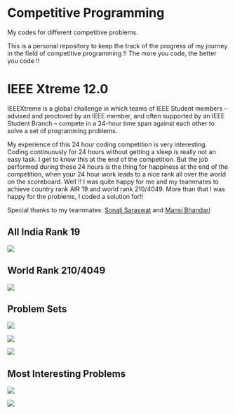 # Competitive Programming

My codes for different competitive problems. 

This is a personal repository to keep the track of the progress of my journey in the field of competitive programming !!
The more you code, the better you code !!

# IEEE Xtreme 12.0

IEEEXtreme is a global challenge in which teams of IEEE Student members – advised and proctored by an IEEE member, and often supported by an IEEE Student Branch – compete in a 24-hour time span against each other to solve a set of programming problems.

My experience of this 24 hour coding competition is very interesting. Coding continuously for 24 hours without getting a sleep is really not an easy task. I get to know this at the end of the competition. But the job performed during these 24 hours is the thing for happiness at the end of the competition, when your 24 hour work leads to a nice rank all over the world on the scoreboard. Well !! I was quite happy for me and my teammates to achieve country rank AIR 19 and world rank 210/4049. More than that I was happy for the problems, I coded a solution for!!

Special thanks to my teammates: [Sonali Saraswat](https://github.com/sonalisaraswat) and [Mansi Bhandari](https://github.com/mansibhandari2897)

## All India Rank 19

![](https://github.com/ashish7zeph/Competitive_Programming/blob/master/IEEE%20Xtreme%2012.0/screenshots/img2.png)


## World Rank 210/4049

![](https://github.com/ashish7zeph/Competitive_Programming/blob/master/IEEE%20Xtreme%2012.0/screenshots/img1.png)


## Problem Sets

![](https://github.com/ashish7zeph/Competitive_Programming/blob/master/IEEE%20Xtreme%2012.0/screenshots/img5.png)

![](https://github.com/ashish7zeph/Competitive_Programming/blob/master/IEEE%20Xtreme%2012.0/screenshots/img4.png)

![](https://github.com/ashish7zeph/Competitive_Programming/blob/master/IEEE%20Xtreme%2012.0/screenshots/img3.png)

## Most Interesting Problems

![](https://github.com/ashish7zeph/Competitive_Programming/blob/master/IEEE%20Xtreme%2012.0/screenshots/img6.png)

![](https://github.com/ashish7zeph/Competitive_Programming/blob/master/IEEE%20Xtreme%2012.0/screenshots/img7.png)
